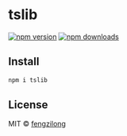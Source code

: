 # tslib

[![npm version](https://badgen.net/npm/v/tslib)](https://npm.im/tslib) [![npm downloads](https://badgen.net/npm/dm/tslib)](https://npm.im/tslib)

## Install

```bash
npm i tslib
```

## License

MIT &copy; [fengzilong](https://github.com/fengzilong)
